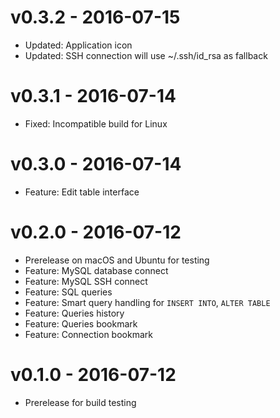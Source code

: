 # v0.3.2 - 2016-07-15

- Updated: Application icon
- Updated: SSH connection will use ~/.ssh/id_rsa as fallback

# v0.3.1 - 2016-07-14

- Fixed: Incompatible build for Linux

# v0.3.0 - 2016-07-14

- Feature: Edit table interface

# v0.2.0 - 2016-07-12

- Prerelease on macOS and Ubuntu for testing
- Feature: MySQL database connect
- Feature: MySQL SSH connect
- Feature: SQL queries
- Feature: Smart query handling for `INSERT INTO`, `ALTER TABLE`
- Feature: Queries history
- Feature: Queries bookmark
- Feature: Connection bookmark

# v0.1.0 - 2016-07-12

- Prerelease for build testing
